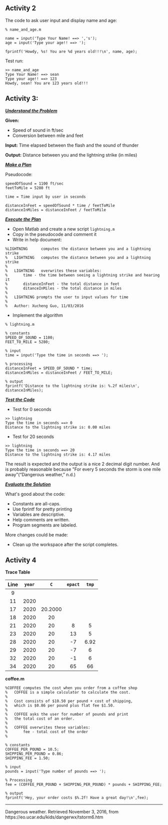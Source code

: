 ## Activity 2

The code to ask user input and display name and age:

```
% name_and_age.m

name = input('Type Your Name! ==> ','s');
age = input('Type your age!! ==> ');

fprintf('Howdy, %s! You are %d years old!!!\n', name, age);
```

Test run:

```
>> name_and_age
Type Your Name! ==> sean
Type your age!! ==> 123
Howdy, sean! You are 123 years old!!!
```

## Activity 3:

<u>***Understand the Problem***</u>

**Given:**

- Speed of sound in ft/sec
- Conversion between mile and feet

**Input:** Time elapsed between the flash and the sound of thunder

**Output:** Distance between you and the lightning strike (in miles)

<u>***Make a Plan***</u>

Pseudocode:

```
speedOfSound = 1100 ft/sec
feetToMile = 5280 ft

time = Time input by user in seconds

distanceInFeet = speedOfSound * time / feetToMile
distanceInMiles = distanceInFeet / feetToMile
```

<u>***Execute the Plan***</u>

 - Open Matlab and create a new script `lightning.m`
 - Copy in the pseudocode and comment it
 - Write in help document:

```
%LIGHTNING      computes the distance between you and a lightning strike
%   LIGHTNING   computes the distance between you and a lightning strike
%
%   LIGHTNING   overwrites these variables:
%       time - the time between seeing a lightning strike and hearing it
%       distanceInFeet - the total distance in feet
%       ditanceInMiles - the total distance in miles
%
%   LIGHTNING prompts the user to input values for time
%
%   Author: Xucheng Guo, 11/03/2016
```

 - Implement the algorithm

```
% lightning.m

% constants
SPEED_OF_SOUND = 1100;
FEET_TO_MILE = 5280;

% input
time = input('Type the time in seconds ==> ');

% processing
distanceInFeet = SPEED_OF_SOUND * time;
distanceInMiles = distanceInFeet / FEET_TO_MILE;

% output
fprintf('Distance to the lightning strike is: %.2f miles\n', distanceInMiles);
```

<u>***Test the Code***</u>

- Test for 0 seconds

```
>> lightning
Type the time in seconds ==> 0
Distance to the lightning strike is: 0.00 miles
```

- Test for 20 seconds

```
>> lightning
Type the time in seconds ==> 20
Distance to the lightning strike is: 4.17 miles
```

The result is expected and the output is a nice 2 decimal digit number. And is probably reasonable because "For every 5 seconds the storm is one mile away"(“Dangerous weather,” n.d.)

<u>***Evaluate the Solution***</u>

What's good about the code:
- Constants are all-caps.
- Use fprintf for pretty printing
- Variables are descriptive.
- Help comments are written.
- Program segments are labeled.

More changes could be made:
- Clean up the workspace after the script completes.

## Activity 4

**Trace Table**

|Line|`year`|`C`|`epact`|`tmp`|
|:---:|:---:|:---:|:---:|:---:|
|9|||||
|11|2020||||
|17|2020|20.2000|||
|18|2020|20|||
|21|2020|20|8|5|
|23|2020|20|13|5|
|28|2020|20|-7|6.92|
|29|2020|20|-7|6|
|32|2020|20|-1|6|
|34|2020|20|65|66|

**coffee.m**

```
%COFFEE computes the cost when you order from a coffee shop
%   COFFEE is a simple calculator to calculate the cost.
%
%   Cost consists of $10.50 per pound + cost of shipping,
%   which is $0.86 per pound plus flat fee $1.50.
%
%   COFFEE asks the user for number of pounds and print
%   the total cost of an order.
%
%   COFFEE overwrites these variables:
%       fee - total cost of the order
%

% constants
COFFEE_PER_POUND = 10.5;
SHIPPING_PER_POUND = 0.86;
SHIPPING_FEE = 1.50;

% input
pounds = input('Type number of pounds ==> ');

% Processing
fee = (COFFEE_PER_POUND + SHIPPING_PER_POUND) * pounds + SHIPPING_FEE;

% output
fprintf('Hey, your order costs $%.2f! Have a great day!\n',fee);
```


<hr />
Dangerous weather. Retrieved November 3, 2016, from https://eo.ucar.edu/kids/dangerwx/tstorm6.htm
